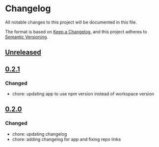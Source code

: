 # Changelog

All notable changes to this project will be documented in this file.

The format is based on [Keep a Changelog](https://keepachangelog.com/en/1.0.0/),
and this project adheres to [Semantic Versioning](https://semver.org/spec/v2.0.0.html).

## [Unreleased]

## [0.2.1]

### Changed

- chore: updating app to use npm version instead of workspace version

## [0.2.0]

### Changed

- chore: updating changelog
- chore: adding changelog for app and fixing repo links

[Unreleased]: https://github.com/georgewrmarshall/monorepo-synchronized-test/compare/@georgewrmarshall/app@0.2.1...HEAD
[0.2.1]: https://github.com/georgewrmarshall/monorepo-synchronized-test/compare/@georgewrmarshall/app@0.2.0...@georgewrmarshall/app@0.2.1
[0.2.0]: https://github.com/georgewrmarshall/monorepo-synchronized-test/releases/tag/@georgewrmarshall/app@0.2.0
